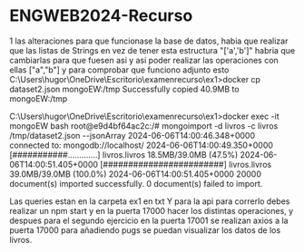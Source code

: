 # ENGWEB2024-Recurso
1 las alteraciones para que funcionase la base de datos, habia que realizar que las listas de Strings en vez de tener esta estructura "['a','b']" habria que cambiarlas para que fuesen asi y asi poder realizar las operaciones con ellas ["a","b"]
y para comprobar que funciono adjunto esto C:\Users\hugor\OneDrive\Escritorio\examenrecurso\ex1>docker cp dataset2.json mongoEW:/tmp
Successfully copied 40.9MB to mongoEW:/tmp

C:\Users\hugor\OneDrive\Escritorio\examenrecurso\ex1>docker exec -it mongoEW bash
root@e9d4bf64ac2c:/# mongoimport -d livros -c livros /tmp/dataset2.json --jsonArray
2024-06-06T14:00:46.348+0000    connected to: mongodb://localhost/
2024-06-06T14:00:49.350+0000    [###########.............] livros.livros        18.5MB/39.0MB (47.5%)
2024-06-06T14:00:51.405+0000    [########################] livros.livros        39.0MB/39.0MB (100.0%)
2024-06-06T14:00:51.405+0000    20000 document(s) imported successfully. 0 document(s) failed to import.

Las queries estan en la carpeta ex1 en txt
Y para la api para correrlo debes realizar un npm start y en la puerta 17000 hacer los distintas operaciones,
y despues para el segundo ejercicio en la puerta 17001 se realizan axios a la puerta 17000 para añadiendo pugs se puedan visualizar los datos de los livros.
